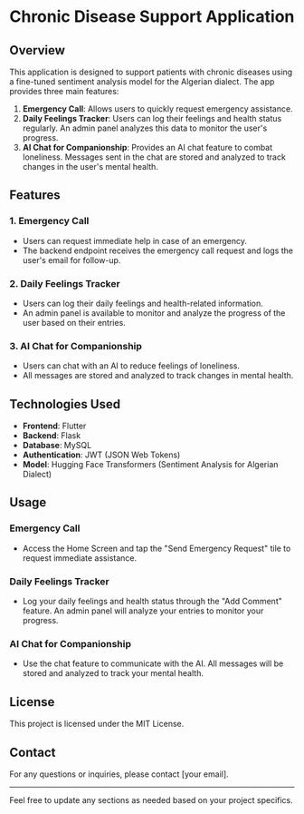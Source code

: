 

# Chronic Disease Support Application

## Overview

This application is designed to support patients with chronic diseases using a fine-tuned sentiment analysis model for the Algerian dialect. The app provides three main features:

1. **Emergency Call**: Allows users to quickly request emergency assistance.
2. **Daily Feelings Tracker**: Users can log their feelings and health status regularly. An admin panel analyzes this data to monitor the user's progress.
3. **AI Chat for Companionship**: Provides an AI chat feature to combat loneliness. Messages sent in the chat are stored and analyzed to track changes in the user's mental health.

## Features

### 1. Emergency Call
- Users can request immediate help in case of an emergency.
- The backend endpoint receives the emergency call request and logs the user's email for follow-up.

### 2. Daily Feelings Tracker
- Users can log their daily feelings and health-related information.
- An admin panel is available to monitor and analyze the progress of the user based on their entries.

### 3. AI Chat for Companionship
- Users can chat with an AI to reduce feelings of loneliness.
- All messages are stored and analyzed to track changes in mental health.

## Technologies Used

- **Frontend**: Flutter
- **Backend**: Flask
- **Database**: MySQL
- **Authentication**: JWT (JSON Web Tokens)
- **Model**: Hugging Face Transformers (Sentiment Analysis for Algerian Dialect)


## Usage

### Emergency Call
- Access the Home Screen and tap the "Send Emergency Request" tile to request immediate assistance.

### Daily Feelings Tracker
- Log your daily feelings and health status through the "Add Comment" feature. An admin panel will analyze your entries to monitor your progress.

### AI Chat for Companionship
- Use the chat feature to communicate with the AI. All messages will be stored and analyzed to track your mental health.


## License

This project is licensed under the MIT License.

## Contact

For any questions or inquiries, please contact [your email].

---

Feel free to update any sections as needed based on your project specifics.
